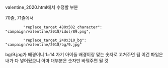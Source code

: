 valentine_2020.html에서 수정할 부분

70줄, 71줄에서

            "replace_target_480x502_character": "campaign/valentine/2018/idol/89.png",
            
            "replace_target_240x310_bg": "campaign/valentine/2018/bg/9.jpg"
            
bg/9.jpg가 배경이니 1~14 자기 아이돌 배경이랑 맞는 숫자로 고쳐주면 됨
이건 파일은 내가 다 넣어뒀으니 아마 대부분은 숫자만 바꿔주면 될 것
